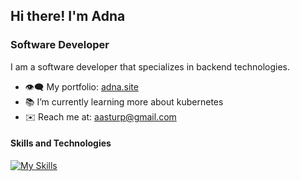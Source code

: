 ## Hi there! I'm Adna

### Software Developer
I am a software developer that specializes in backend technologies.

- 👁️‍🗨️ My portfolio: [adna.site](https://adna.site/)
- 📚 I’m currently learning more about kubernetes
- ✉️ Reach me at: aasturp@gmail.com

#### Skills and Technologies 
[![My Skills](https://skillicons.dev/icons?i=cs,dotnet,docker,kubernetes,redis,ts,react,graphql,azure,css,sass,gitlab,nodejs,npm,postman&theme=dark&perline=8)](https://skillicons.dev)
